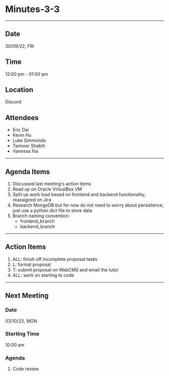 # Minutes-3-3

---

## Date

30/09/22, FRI

## Time

12:00 pm - 01:00 pm

## Location

Discord

## Attendees

- Eric Dai
- Kevin Hu
- Luke Simmonds
- Taimoor Shabih
- Vanessa Xia

---

## Agenda Items

1. Discussed last meeting's action items
2. Read up on Oracle VirtualBox VM
3. Split up work load based on frontend and backend functionality, reassigned on Jira
4. Research MongoDB but for now do not need to worry about persistence, just use a python dict file to store data
5. Branch naming convention:
    - frontend_branch
    - backend_branch

---

## Action Items

1. ALL: finish off incomplete proposal tasks
2. L: format proposal
3. T: submit proposal on WebCMS and email the tutor
4. ALL: work on starting to code

---

## Next Meeting

### Date

03/10/22, MON

### Starting Time

10:00 am

### Agenda

1. Code review
